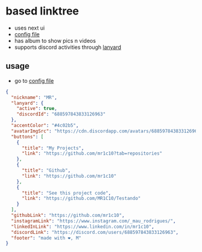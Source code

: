 # based linktree
- uses next ui 
- [config file](./config.json)
- has album to show pics n videos
- supports discord activities through [lanyard](https://github.com/Phineas/lanyard)
## usage
- go to [config file](./config.json)
```json
{
  "nickname": "MR",
  "lanyard": {
    "active": true,
    "discordId": "688597843833126963"
  },
  "accentColor": "#4c02b5",
  "avatarImgSrc": "https://cdn.discordapp.com/avatars/688597843833126963/4d669411e4c3a7aee9f260580bec0147?size=1024",
  "buttons": [
    {
      "title": "My Projects",
      "link": "https://github.com/mr1c10?tab=repositories"
    },
    {
      "title": "Github",
      "link": "https://github.com/mr1c10"
    },
    {
      "title": "See this project code",
      "link": "https://github.com/MR1C10/Testando"
    }
  ],
  "githubLink": "https://github.com/mr1c10",
  "instagramLink": "https://www.instagram.com/_mau_rodrigues/",
  "linkedInLink": "https://www.linkedin.com/in/mr1c10",
  "discordLink": "https://discord.com/users/688597843833126963",
  "footer": "made with ❤️, M"
}
```

